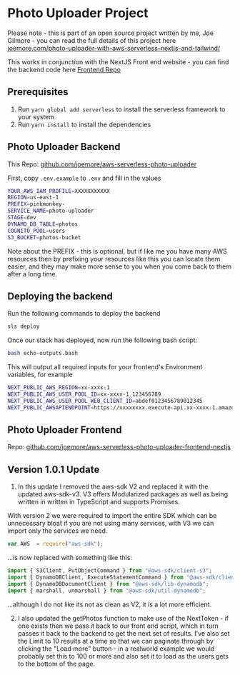 # Photo Uploader Project

Please note - this is part of an open source project written by me, Joe Gilmore - you can read the full details of this project here
[joemore.com/photo-uploader-with-aws-serverless-nextjs-and-tailwind/](https://www.joemore.com/photo-uploader-with-aws-serverless-nextjs-and-tailwind/)

This works in conjunction with the NextJS Front end website  - you can find the backend code here
[Frontend Repo](https://github.com/joemore/aws-serverless-photo-uploader-frontend-nextjs)

## Prerequisites

1. Run `yarn global add serverless` to install the serverless framework to your system
1. Run `yarn install` to install the dependencies

## Photo Uploader Backend

This Repo: [github.com/joemore/aws-serverless-photo-uploader](https://github.com/joemore/aws-serverless-photo-uploader)

First, copy `.env.example` to `.env` and fill in the values

```bash
YOUR_AWS_IAM_PROFILE=XXXXXXXXXXX
REGION=us-east-1
PREFIX=pinkmonkey-
SERVICE_NAME=photo-uploader
STAGE=dev
DYNAMO_DB_TABLE=photos
COGNITO_POOL=users
S3_BUCKET=photos-bucket
```

Note about the PREFIX - this is optional, but if like me you have many AWS resources then by prefixing your resources like this you can locate them easier, and they may make more sense to you when you come back to them after a long time. 

## Deploying the backend

Run the following commands to deploy the backend

```bash
sls deploy
```

Once our stack has deployed, now run the following bash script:

```bash
bash echo-outputs.bash
```

This will output all required inputs for your frontend's Environment variables, for example

```bash
NEXT_PUBLIC_AWS_REGION=xx-xxxx-1
NEXT_PUBLIC_AWS_USER_POOL_ID=xx-xxxx-1_123456789
NEXT_PUBLIC_AWS_USER_POOL_WEB_CLIENT_ID=abdef0123456789012345
NEXT_PUBLIC_AWSAPIENDPOINT=https://xxxxxxxx.execute-api.xx-xxxx-1.amazonaws.com/dev
```

## Photo Uploader Frontend

Repo: [github.com/joemore/aws-serverless-photo-uploader-frontend-nextjs](https://github.com/joemore/aws-serverless-photo-uploader-frontend-nextjs)




## Version 1.0.1 Update

1) In this update I removed the aws-sdk V2 and replaced it with the updated aws-sdk-v3. V3 offers Modularized packages as well as being written in written in TypeScript and supports Promises.

With version 2 we were required to import the entire SDK which can be unnecessary bloat if you are not using many services, with V3 we can import only the services we need.

```js
var AWS  = require("aws-sdk");
```

...is now replaced with something like this:

```js
import { S3Client, PutObjectCommand } from "@aws-sdk/client-s3";
import { DynamoDBClient, ExecuteStatementCommand } from "@aws-sdk/client-dynamodb";
import { DynamoDBDocumentClient } from "@aws-sdk/lib-dynamodb";
import { marshall, unmarshall } from "@aws-sdk/util-dynamodb";
```

...although I do not like its not as clean as V2, it is a lot more efficient.

2) I also updated the getPhotos function to make use of the NextToken - if one exists then we pass it back to our front end script, which in turn passes it back to the backend to get the next set of results. I've also set the Limit to 10 results at a time so that we can paginate through by clicking the "Load more" button - in a realworld example we would probably set this to 100 or more and also set it to load as the users gets to the bottom of the page.
